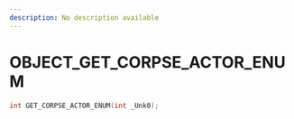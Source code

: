 ```yaml
---
description: No description available 
---
```


# OBJECT\_GET_CORPSE_ACTOR_ENUM

```cpp
int GET_CORPSE_ACTOR_ENUM(int _Unk0);
```